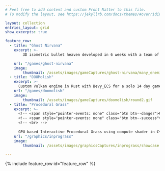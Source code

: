 ```yaml
---
# Feel free to add content and custom Front Matter to this file.
# To modify the layout, see https://jekyllrb.com/docs/themes/#overriding-theme-defaults

layout: collection
entries_layout: grid
show_excerpts: true

feature_row:
  - title: "Ghost Nirvana"
    excerpt: >-
        3D isometric bullet heaven developed in 6 weeks with a team of 2.

    url: "/games/ghost-nirvana"
    image: 
        thumbnail: /assets/images/gameCaptures/ghost-nirvana/many_enemies.gif
  - title: "DOOMolish"
    excerpt: >-
      Custom Vulkan engine in Rust with Bevy_ECS for a solo 14 day game jam.
    url: "/games/doomolish"
    image: 
        thumbnail: /assets/images/gameCaptures/doomolish/round2.gif
  - title: "Procedural Grass"
    excerpt: >-
      <!-- <span style="pointer-events: none" class="btn btn--danger">C++</span> -->
      <!-- <span style="pointer-events: none" class="btn btn--success">OpenGL</span> -->
      <!-- <br> -->
    
      GPU-based Interactive Procedural Grass using compute shader in C++ and OpenGL.
    url: "/graphics/inprograss"
    image: 
        thumbnail: /assets/images/graphicsCaptures/inprograss/showcase.gif

---
```


{% include feature_row id="feature_row" %}
